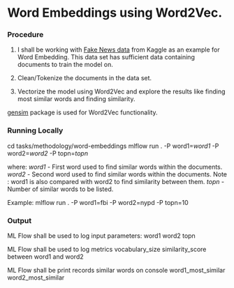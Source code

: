 # Word Embeddings using Word2Vec.

### Procedure

1) I shall be working with [Fake News data](https://www.kaggle.com/mrisdal/fake-news)
from Kaggle as an example for Word Embedding.
This data set has sufficient data containing documents to train the model on.

2) Clean/Tokenize the documents in the data set.

3) Vectorize the model using Word2Vec and explore the results like finding most similar
words and finding similarity.

[gensim](https://radimrehurek.com/gensim/) package is used for Word2Vec functionality.

### Running Locally
cd tasks/methodology/word-embeddings
mlflow run . -P word1=_word1_ -P word2=_word2_ -P topn=_topn_

where:
_word1_ - First word used to find similar words within the documents.
_word2_ - Second word used to find similar words within the documents.
Note : word1 is also compared with word2 to find similarity between them.
_topn_ - Number of similar words to be listed.

Example:
mlflow run . -P word1=fbi -P word2=nypd -P topn=10

### Output
ML Flow shall be used to log input parameters:
word1
word2
topn

ML Flow shall be used to log metrics
vocabulary_size
similarity_score between word1 and word2

ML Flow shall be print records similar words on console
word1_most_similar
word2_most_similar
